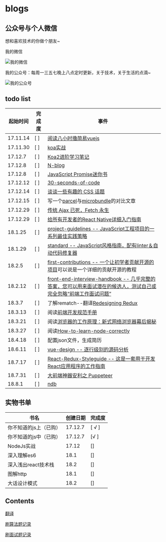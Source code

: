 # blogs
## 公众号与个人微信
想和喜欢技术的你做个朋友~

我的微信

![我的微信](http://chuantu.biz/t6/351/1533093799x-1404755510.png)

我的公众号：每周一三五七晚上八点定时更新，关于技术，关于生活的点滴~

![我的公众号](http://chuantu.biz/t6/351/1533094268x-1566688556.jpg)

## todo list

起始时间 | 完成度 | 事件
---- | ---| ---
17.11.14 | [ ] | [阅读八小时撸简易vuejs](http://blog.csdn.net/lihongxun945/article/category/7259172)
17.11.30 | [ ] | [koa实战](http://book.apebook.org/minghe/koa-action/start/debug.html)
17.12.7 | [ ] | [Koa2进阶学习笔记](https://chenshenhai.github.io/koa2-note/)
17.12.8 | [ ] | [N-blog](https://github.com/nswbmw/N-blog)
17.12.8 | [ ] | [JavaScript Promise迷你书](http://liubin.org/promises-book/)
17.12.12 | [ ] | [30-seconds-of-code](https://github.com/Chalarangelo/30-seconds-of-code)
17.12.14 | [ ] | [谈谈一些有趣的 CSS 话题](https://github.com/chokcoco/iCSS)
17.12.15 | [  ] |写一个[parcel](https://github.com/parcel-bundler/parcel)与[microbundle](https://github.com/developit/microbundle)的对比文章
17.12.29 | [  ] |[传统 Ajax 已死，Fetch 永生](https://segmentfault.com/a/1190000003810652)
17.12.29 | [  ] |[给所有开发者的React Native详细入门指南](https://juejin.im/post/5898388b128fe1006cb943e3#heading-9)
18.1.25 | [  ] |[project-guidelines -- JavaScript工程项目的一系列最佳实践策略](https://github.com/wearehive/project-guidelines/blob/master/README-zh.md#consistent-dev-environments)
18.1.29 | [  ] |[standard -- JavaScript风格指南，配有linter＆自动代码修复器](https://github.com/standard/standard/blob/master/docs/README-zhcn.md)
18.2.5 | [  ] |[first-contributions -- 一个让初学者贡献开源的项目](https://github.com/Roshanjossey/first-contributions)可以说是一个详细的贡献开源的教程
18.2.12|[ ] |[front-end-interview-handbook -- 几乎完整的答案，您可以用来面试潜在的候选人，测试自己或完全忽略“前端工作面试问题”](https://github.com/yangshun/front-end-interview-handbook)
18.3.7 | [ ]|了解rematch--翻译[Redesigning Redux](https://hackernoon.com/redesigning-redux-b2baee8b8a38)
18.3.13 |[ ]|阅读[前端开发规范手册](https://github.com/jawil/blog/issues/4#issuecomment-372111231)
18.3.21 |[ ]|阅读[浏览器的工作原理：新式网络浏览器幕后揭秘](https://www.html5rocks.com/zh/tutorials/internals/howbrowserswork/)
18.3.27 |[ ]|阅读[How-to-learn-node-correctly](https://github.com/i5ting/How-to-learn-node-correctly/)
18.4.18|[ ]|配置json文件，生成简历
18.6.11|[ ]|[vue-design -- 逐行级别的源码分析 ](https://github.com/HcySunYang/vue-design)
18.7.17|[ ]|[React-Redux-Styleguide -- 这是一套用于开发React应用程序的工作指南](https://github.com/iraycd/React-Redux-Styleguide)
18.7.31|[ ]|[大前端神器安利之 Puppeteer](https://jeffjade.com/2017/12/17/134-kinds-of-toss-using-puppeteer/)
18.8.1|[ ]|[ndb](https://github.com/GoogleChromeLabs/ndb)

## 实物书单

书名 | 创建日期 | 完成度 
--- | ---- | --- 
你不知道的js上（已购）| 17.12.7 |[ √ ]
你不知道的js中（已购）| 17.12.7 |[√ ]
NodeJs实战| 17.12|[]
深入理解es6| 18.1 |[]
深入浅出react技术栈| 18.2 |[]
图解http| 18.1 |[]
大话设计模式| 18.2|[]


## Contents
[翻译](https://github.com/mytac/blogs/tree/master/%E7%BF%BB%E8%AF%91)

[刷算法题记录](https://github.com/mytac/blogs/tree/master/%E5%88%B7%E9%A2%98)

[刷面试题记录](https://github.com/mytac/blogs/blob/master/%E9%9D%A2%E8%AF%95%E9%A2%98/%E7%9B%AE%E5%BD%95.md)
